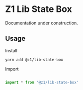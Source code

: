 # Z1 Lib State Box

Documentation under construction.

## Usage

Install

```
yarn add @z1/lib-state-box
```

Import

```JavaScript

import * from '@z1/lib-state-box'

```

